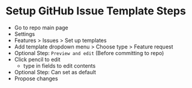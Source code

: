 # Setup GitHub Issue Template Steps

- Go to repo main page
- Settings
- Features > Issues > Set up templates
- Add template dropdown menu > Choose type > Feature request
- Optional Step: `Preview and edit` (Before committing to repo)
- Click pencil to edit
  - type in fields to edit contents
- Optional Step: Can set as default
- Propose changes
